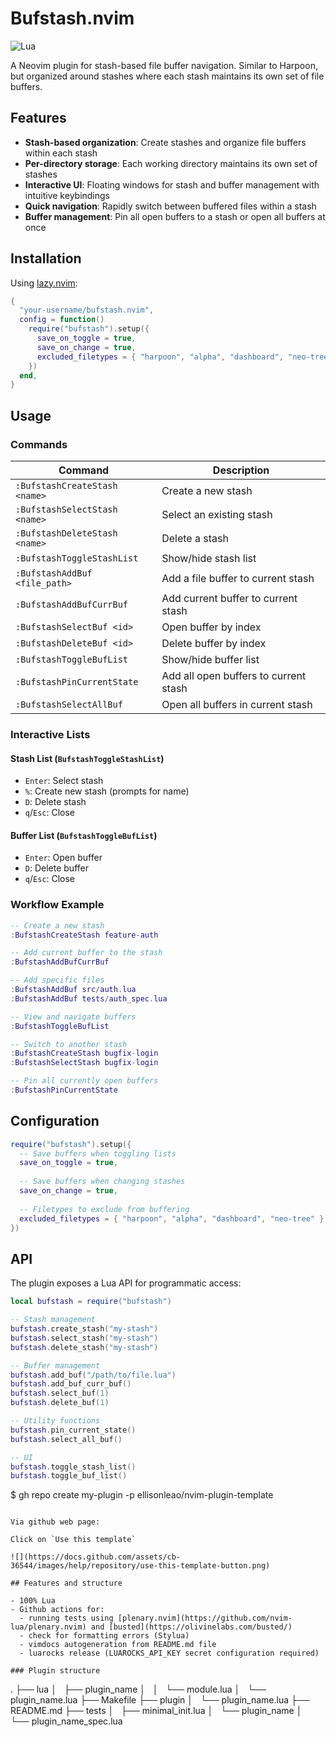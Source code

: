 # Bufstash.nvim

![Lua](https://img.shields.io/badge/Made%20with%20Lua-blueviolet.svg?style=for-the-badge&logo=lua)

A Neovim plugin for stash-based file buffer navigation. Similar to Harpoon, but organized around stashes where each stash maintains its own set of file buffers.

## Features

- **Stash-based organization**: Create stashes and organize file buffers within each stash
- **Per-directory storage**: Each working directory maintains its own set of stashes
- **Interactive UI**: Floating windows for stash and buffer management with intuitive keybindings
- **Quick navigation**: Rapidly switch between buffered files within a stash
- **Buffer management**: Pin all open buffers to a stash or open all buffers at once

## Installation

Using [lazy.nvim](https://github.com/folke/lazy.nvim):

```lua
{
  "your-username/bufstash.nvim",
  config = function()
    require("bufstash").setup({
      save_on_toggle = true,
      save_on_change = true,
      excluded_filetypes = { "harpoon", "alpha", "dashboard", "neo-tree" },
    })
  end,
}
```

## Usage

### Commands

| Command | Description |
|---------|-------------|
| `:BufstashCreateStash <name>` | Create a new stash |
| `:BufstashSelectStash <name>` | Select an existing stash |
| `:BufstashDeleteStash <name>` | Delete a stash |
| `:BufstashToggleStashList` | Show/hide stash list |
| `:BufstashAddBuf <file_path>` | Add a file buffer to current stash |
| `:BufstashAddBufCurrBuf` | Add current buffer to current stash |
| `:BufstashSelectBuf <id>` | Open buffer by index |
| `:BufstashDeleteBuf <id>` | Delete buffer by index |
| `:BufstashToggleBufList` | Show/hide buffer list |
| `:BufstashPinCurrentState` | Add all open buffers to current stash |
| `:BufstashSelectAllBuf` | Open all buffers in current stash |

### Interactive Lists

#### Stash List (`BufstashToggleStashList`)
- `Enter`: Select stash
- `%`: Create new stash (prompts for name)
- `D`: Delete stash
- `q`/`Esc`: Close

#### Buffer List (`BufstashToggleBufList`)
- `Enter`: Open buffer
- `D`: Delete buffer
- `q`/`Esc`: Close

### Workflow Example

```lua
-- Create a new stash
:BufstashCreateStash feature-auth

-- Add current buffer to the stash
:BufstashAddBufCurrBuf

-- Add specific files
:BufstashAddBuf src/auth.lua
:BufstashAddBuf tests/auth_spec.lua

-- View and navigate buffers
:BufstashToggleBufList

-- Switch to another stash
:BufstashCreateStash bugfix-login
:BufstashSelectStash bugfix-login

-- Pin all currently open buffers
:BufstashPinCurrentState
```

## Configuration

```lua
require("bufstash").setup({
  -- Save buffers when toggling lists
  save_on_toggle = true,
  
  -- Save buffers when changing stashes
  save_on_change = true,
  
  -- Filetypes to exclude from buffering
  excluded_filetypes = { "harpoon", "alpha", "dashboard", "neo-tree" },
})
```

## API

The plugin exposes a Lua API for programmatic access:

```lua
local bufstash = require("bufstash")

-- Stash management
bufstash.create_stash("my-stash")
bufstash.select_stash("my-stash")
bufstash.delete_stash("my-stash")

-- Buffer management
bufstash.add_buf("/path/to/file.lua")
bufstash.add_buf_curr_buf()
bufstash.select_buf(1)
bufstash.delete_buf(1)

-- Utility functions
bufstash.pin_current_state()
bufstash.select_all_buf()

-- UI
bufstash.toggle_stash_list()
bufstash.toggle_buf_list()
```
$ gh repo create my-plugin -p ellisonleao/nvim-plugin-template
```

Via github web page:

Click on `Use this template`

![](https://docs.github.com/assets/cb-36544/images/help/repository/use-this-template-button.png)

## Features and structure

- 100% Lua
- Github actions for:
  - running tests using [plenary.nvim](https://github.com/nvim-lua/plenary.nvim) and [busted](https://olivinelabs.com/busted/)
  - check for formatting errors (Stylua)
  - vimdocs autogeneration from README.md file
  - luarocks release (LUAROCKS_API_KEY secret configuration required)

### Plugin structure

```
.
├── lua
│   ├── plugin_name
│   │   └── module.lua
│   └── plugin_name.lua
├── Makefile
├── plugin
│   └── plugin_name.lua
├── README.md
├── tests
│   ├── minimal_init.lua
│   └── plugin_name
│       └── plugin_name_spec.lua
```
